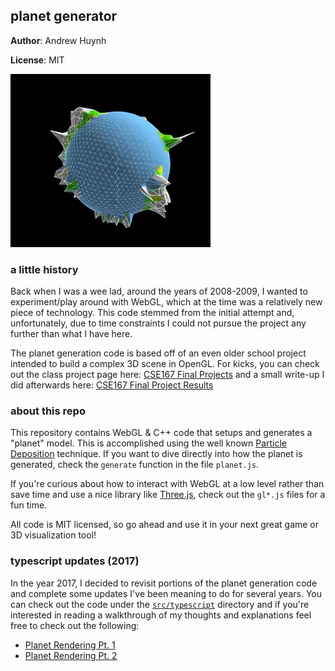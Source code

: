## planet generator

__Author__: Andrew Huynh

__License__: MIT


![example-planet gif](docs/example-planet.gif)

### a little history

Back when I was a wee lad, around the years of 2008-2009, I wanted to
experiment/play around with WebGL, which at the time was a relatively new
piece of technology. This code stemmed from the initial attempt and,
unfortunately, due to time constraints I could not pursue the project any
further than what I have here.

The planet generation code is based off of an even older school project
intended to build a complex 3D scene in OpenGL. For kicks, you can check
out the class project page here: [CSE167 Final Projects][cse169] and a
small write-up I did afterwards here:
[CSE167 Final Project Results][cse169results]


### about this repo

This repository contains WebGL & C++ code that setups and generates a
"planet" model. This is accomplished using the well known
[Particle Deposition][pdepo] technique. If you want to dive directly into
how the planet is generated, check the `generate` function in the file
`planet.js`.

If you're curious about how to interact with WebGL at a low level rather
than save time and use a nice library like [Three.js][3js], check out the
`gl*.js` files for a fun time.

All code is MIT licensed, so go ahead and use it in your next great game or
3D visualization tool!

[3js]: http://threejs.org/
[cse169]: http://graphics.ucsd.edu/twiki/bin/view.pl/Classes/CSE167F09-FinalProjects "CSE 167 Final Projects"
[cse169results]: http://a5huynh.github.io/2009/12/12/cse-167-final-project-results.html "CSE 167 Results"
[pdepo]: https://web.archive.org/web/20160307062357/http://www.lighthouse3d.com/opengl/terrain/index.php3?particle "Particle Deposition"


### typescript updates (2017)

In the year 2017, I decided to revisit portions of the planet generation code and
complete some updates I've been meaning to do for several years. You can check out
the code under the [`src/typescript`](src/typescript) directory and if you're interested in reading
a walkthrough of my thoughts and explanations feel free to check out the following:

- [Planet Rendering Pt. 1][blog-post-1]
- [Planet Rendering Pt. 2][blog-post-2]

[blog-post-1]: https://a5huynh.github.io/posts/2017/tbt-planet-rendering/ "TBT: Planet Rendering"
[blog-post-2]: https://a5huynh.github.io/posts/2017/planet-rendering-pt-2/ "Planet Rendering Pt. 2"
